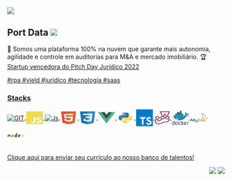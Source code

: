<img align="center" src="https://user-images.githubusercontent.com/87530646/210074220-05f4ea27-051f-43df-8291-ec8ce9bbbc57.png">

## Port Data <img src="https://user-images.githubusercontent.com/87530646/210073947-b35ebe83-d1d5-4a4a-9e0b-703e74f29e6c.png" width="40px" target="_blank">

💬 Somos uma plataforma 100% na nuvem que garante mais autonomia, agilidade e controle em auditorias para M&A e mercado imobiliário.
🏆 <a href="https://www.linkedin.com/feed/update/urn:li:activity:6996438859655884802/">Startup vencedora do Pitch Day Jurídico 2022
 <div align="left" style="display: inline_block">
   #rpa #yield #juridico #tecnologia #saas
  <h3 align="left">Stacks</h3> 
  <img align="center" alt="GIT" height="35" width="45" src="https://img.icons8.com/color/48/000000/git.png">
  <img align="center" alt="Js" height="30" width="40" src="https://raw.githubusercontent.com/devicons/devicon/master/icons/javascript/javascript-plain.svg">
   <img align="center" alt="Js" height="30" width="30" src="https://encrypted-tbn0.gstatic.com/images?q=tbn:ANd9GcQwVWbasEJ5UP3ijLHV9mX1RxBrUp_WGHbgfXQaNmP1xfFoKthL3Fx8SNBJdC1QNkDkNiE&usqp=CAU">
   <img align="center" alt="HTML" height="30" width="40" src="https://raw.githubusercontent.com/devicons/devicon/master/icons/html5/html5-original.svg">
  <img align="center" alt="CSS" height="30" width="40" src="https://raw.githubusercontent.com/devicons/devicon/master/icons/css3/css3-original.svg">
   <img align="center" alt="Vue" height="30" width="40" src="https://raw.githubusercontent.com/github/explore/80688e429a7d4ef2fca1e82350fe8e3517d3494d/topics/vue/vue.png">
  <img align="center" alt="PYTHON" height="30" width="40" src="https://raw.githubusercontent.com/devicons/devicon/master/icons/python/python-original.svg">
  <img align="center" alt="TypeScript" height="40" width="40" src="https://github.com/devicons/devicon/blob/master/icons/typescript/typescript-original.svg" />
  <img align="center" alt="Jest" height="30" width="35" src="https://github.com/devicons/devicon/blob/master/icons/jest/jest-plain.svg" />
  <img align="center" alt="Docker" height="40" width="40" src="https://github.com/devicons/devicon/blob/master/icons/docker/docker-original-wordmark.svg" />
  <img align="center" alt="SQL" height="40" width="40" src="https://github.com/devicons/devicon/blob/master/icons/mysql/mysql-original-wordmark.svg" />
  <img align="center" alt="NODE" height="40" width="40" src="https://github.com/devicons/devicon/blob/master/icons/nodejs/nodejs-original-wordmark.svg" />
  </div>

###

 <a href="mailto:dev@portlouis.inf.br">Clique aqui para enviar seu currículo ao nosso banco de talentos!  
<div align="right">   
   <a href="https://www.instagram.com/portdata.tech/" target="_blank"><img src="https://img.shields.io/badge/-Instagram-%23E4405F?style=for-the-badge&logo=instagram&logoColor=white" target="_blank"></a>
    <a href="https://www.linkedin.com/company/portdata/mycompany/"><img src="https://img.shields.io/badge/-LinkedIn-%230077B5?style=for-the-badge&logo=linkedin&logoColor=white" target="_blank"></a> 
  </div>

